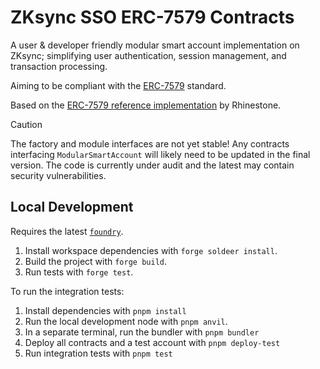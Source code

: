 # ZKsync SSO ERC-7579 Contracts

A user & developer friendly modular smart account implementation on ZKsync;
simplifying user authentication, session management, and transaction processing.

Aiming to be compliant with the [ERC-7579](https://erc7579.com/) standard.

Based on the [ERC-7579 reference implementation](https://github.com/erc7579/erc7579-implementation) by Rhinestone.

> [!CAUTION]
> The factory and module interfaces are not yet stable! Any contracts interfacing
> `ModularSmartAccount` will likely need to be updated in the
> final version. The code is currently under audit and the latest may contain
> security vulnerabilities.

## Local Development

Requires the latest [`foundry`](https://getfoundry.sh).

1. Install workspace dependencies with `forge soldeer install`.
2. Build the project with `forge build`.
3. Run tests with `forge test`.

To run the integration tests:

1. Install dependencies with `pnpm install`
2. Run the local development node with `pnpm anvil`.
3. In a separate terminal, run the bundler with `pnpm bundler`
4. Deploy all contracts and a test account with `pnpm deploy-test`
5. Run integration tests with `pnpm test`
